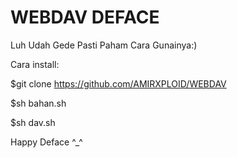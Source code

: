 # WEBDAV DEFACE

Luh Udah Gede Pasti Paham Cara Gunainya:)

Cara install:

$git clone https://github.com/AMIRXPLOID/WEBDAV

$sh bahan.sh

$sh dav.sh


Happy Deface ^_^
